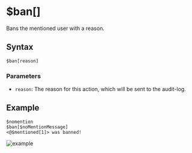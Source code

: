 # $ban[]
Bans the mentioned user with a reason.

## Syntax
```
$ban[reason]
```

### Parameters
- `reason`: The reason for this action, which will be sent to the audit-log.

## Example
```
$nomention
$ban[$noMentionMessage]
<@$mentioned[1]> was banned!
```
![example](https://user-images.githubusercontent.com/69215413/119860514-661e1300-bee4-11eb-965e-e3c7fa78b5ca.png)
